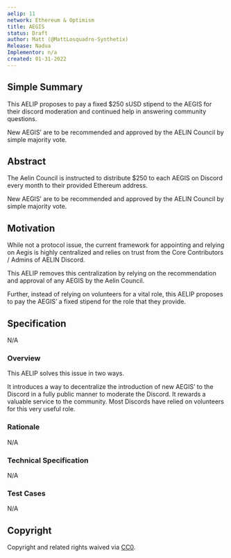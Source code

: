 ```yaml
---
aelip: 11
network: Ethereum & Optimism
title: AEGIS
status: Draft
author: Matt (@MattLosquadro-Synthetix)
Release: Nadua
Implementor: n/a
created: 01-31-2022
---
```


## Simple Summary

<!--"If you can't explain it simply, you don't understand it well enough." Simply describe the outcome the proposed changes intends to achieve. This should be non-technical and accessible to a casual community member.-->

This AELIP proposes to pay a fixed $250 sUSD stipend to the AEGIS for their discord moderation and continued help in answering community questions.

New AEGIS’ are to be recommended and approved by the AELIN Council by simple majority vote. 


## Abstract

<!--A short (~200 word) description of the proposed change, the abstract should clearly describe the proposed change. This is what *will* be done if the AELIP is implemented, not *why* it should be done or *how* it will be done. If the AELIP proposes deploying a new contract, write, "we propose to deploy a new contract that will do x".-->

The Aelin Council is instructed to distribute $250 to each AEGIS on Discord every month to their provided Ethereum address.

New AEGIS’ are to be recommended and approved by the AELIN Council by simple majority vote. 


## Motivation

<!--This is the problem statement. This is the *why* of the AELIP. It should clearly explain *why* the current state of the protocol is inadequate.  It is critical that you explain *why* the change is needed, if the AELIP proposes changing how something is calculated, you must address *why* the current calculation is inaccurate or wrong. This is not the place to describe how the AELIP will address the issue!-->

While not a protocol issue, the current framework for appointing and relying on Aegis is highly centralized and relies on trust from the Core Contributors / Admins of AELIN Discord.

This AELIP removes this centralization by relying on the recommendation and approval of any AEGIS by the Aelin Council.

Further, instead of relying on volunteers for a vital role, this AELIP proposes to pay the AEGIS’ a fixed stipend for the role that they provide.


## Specification

N/A

### Overview

<!--This is a high-level overview of *how* the AELIP will solve the problem. The overview should clearly describe how the new feature will be implemented.-->

This AELIP solves this issue in two ways.

It introduces a way to decentralize the introduction of new AEGIS’ to the Discord in a fully public manner to moderate the Discord.
It rewards a valuable service to the community. Most Discords have relied on volunteers for this very useful role.

### Rationale

<!--This is where you explain the reasoning behind how you propose to solve the problem. Why did you propose to implement the change in this way, what were the considerations and trade-offs. The rationale fleshes out what motivated the design and why particular design decisions were made. It should describe alternate designs that were considered and related work. The rationale may also provide evidence of consensus within the community, and should discuss important objections or concerns raised during discussion.-->

N/A



### Technical Specification

<!--The technical specification should outline the public API of the changes proposed. That is, changes to any of the interfaces Synthetix currently exposes or the creations of new ones.-->

N/A

### Test Cases

<!--Test cases for an implementation are mandatory for AELIPs but can be included with the implementation..-->

N/A

## Copyright

Copyright and related rights waived via [CC0](https://creativecommons.org/publicdomain/zero/1.0/).


